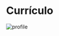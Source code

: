 # Currículo
![profile](https://user-images.githubusercontent.com/104872060/166592851-673a1dec-20b8-46d8-b50e-7c3317cd46b7.jpg)

